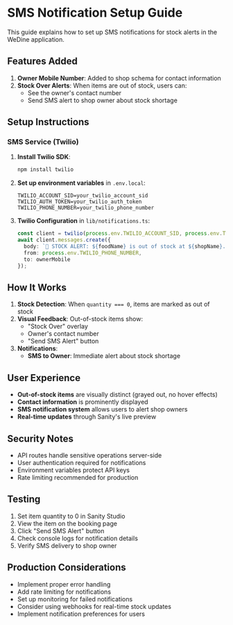 # SMS Notification Setup Guide

This guide explains how to set up SMS notifications for stock alerts in the WeDine application.

## Features Added

1. **Owner Mobile Number**: Added to shop schema for contact information
2. **Stock Over Alerts**: When items are out of stock, users can:
   - See the owner's contact number
   - Send SMS alert to shop owner about stock shortage

## Setup Instructions

### SMS Service (Twilio)

1. **Install Twilio SDK**:
   ```bash
   npm install twilio
   ```

2. **Set up environment variables** in `.env.local`:
   ```
   TWILIO_ACCOUNT_SID=your_twilio_account_sid
   TWILIO_AUTH_TOKEN=your_twilio_auth_token
   TWILIO_PHONE_NUMBER=your_twilio_phone_number
   ```

3. **Twilio Configuration** in `lib/notifications.ts`:
   ```typescript
   const client = twilio(process.env.TWILIO_ACCOUNT_SID, process.env.TWILIO_AUTH_TOKEN);
   await client.messages.create({
     body: `🚨 STOCK ALERT: ${foodName} is out of stock at ${shopName}. Please restock immediately!`,
     from: process.env.TWILIO_PHONE_NUMBER,
     to: ownerMobile
   });
   ```

## How It Works

1. **Stock Detection**: When `quantity === 0`, items are marked as out of stock
2. **Visual Feedback**: Out-of-stock items show:
   - "Stock Over" overlay
   - Owner's contact number
   - "Send SMS Alert" button
3. **Notifications**:
   - **SMS to Owner**: Immediate alert about stock shortage

## User Experience

- **Out-of-stock items** are visually distinct (grayed out, no hover effects)
- **Contact information** is prominently displayed
- **SMS notification system** allows users to alert shop owners
- **Real-time updates** through Sanity's live preview

## Security Notes

- API routes handle sensitive operations server-side
- User authentication required for notifications
- Environment variables protect API keys
- Rate limiting recommended for production

## Testing

1. Set item quantity to 0 in Sanity Studio
2. View the item on the booking page
3. Click "Send SMS Alert" button
4. Check console logs for notification details
5. Verify SMS delivery to shop owner

## Production Considerations

- Implement proper error handling
- Add rate limiting for notifications
- Set up monitoring for failed notifications
- Consider using webhooks for real-time stock updates
- Implement notification preferences for users 